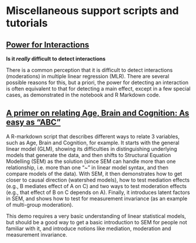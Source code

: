 # Miscellaneous support scripts and tutorials

## [Power for Interactions](https://github.com/MRC-CBU/miscellaneous/tree/master/power-for-interactions)

**Is it *really* difficult to detect interactions**


There is a common perception that it is difficult to detect interactions (moderations) in multiple linear regression (MLR). There are several possible reasons for this, but a priori, the power for detecting an interaction is often equivalent to that for detecting a main effect, except in a few special cases, as demonstrated in the notebook and R Markdown code.


## [A primer on relating Age, Brain and Cognition: As easy as “ABC”](https://github.com/MRC-CBU/miscellaneous/tree/master/Relating-Age-Brain-and-Cognition)

A R-markdown script that describes different ways to relate 3 variables, such as Age, Brain and Cognition, for example. It starts with the general linear model (GLM), showing its difficulties in distinguishing underlying models that generate the data, and then shifts to Structural Equation Modelling (SEM) as the solution (since SEM can handle more than one relationship, i.e. more than one “~” in linear model syntax, and then compare models of the data). With SEM, it then demonstrates how to get closer to causal direction (watershed models), how to test mediation effects (e.g., B mediates effect of A on C) and two ways to test moderation effects (e.g., that effect of B on C depends on A). Finally, it introduces latent factors in SEM, and shows how to test for measurement invariance (as an example of multi-group moderation). 


This demo requires a very basic understanding of linear statistical models, but should be a good way to get a basic introduction to SEM for people not familiar with it, and introduce notions like mediation, moderation and measurement invariance.
